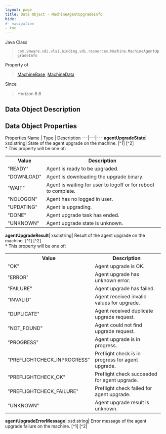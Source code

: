 ```yaml
---
layout: page
title: Data Object - MachineAgentUpgradeInfo
hide:
#- navigation
- toc
---
```






Java Class
> `com.vmware.vdi.vlsi.binding.vdi.resources.Machine.MachineAgentUpgradeInfo`

Property of
> [MachineBase](vdi.resources.Machine.MachineBase.md#field_detail), [MachineData](vdi.resources.Machine.MachineData.md#field_detail)

Since
> Horizon 8.8


## Data Object Description

## Data Object Properties
Properties
Name |  Type |  Description
---|---|---
**agentUpgradeState**|  xsd:string|  State of the agent upgrade on the machine. [^1] [^2] <br>* This property will be one of:<br><table><tr><th>Value</th><th>Description</th></tr><tr><td>"READY"</td><td>Agent is ready to be upgraded.</td></tr><tr><td>"DOWNLOAD"</td><td>Agent is downloading the upgrade binary.</td></tr><tr><td>"WAIT"</td><td>Agent is waiting for user to logoff or for reboot to complete.</td></tr><tr><td>"NOLOGON"</td><td>Agent has no logged in user.</td></tr><tr><td>"UPDATING"</td><td>Agent is upgrading.</td></tr><tr><td>"DONE"</td><td>Agent upgrade task has ended.</td></tr><tr><td>"UNKNOWN"</td><td>Agent upgrade state is unknown.</td></tr></table>
**agentUpgradeResult**|  xsd:string|  Result of the agent upgrade on the machine. [^1] [^2] <br>* This property will be one of:<br><table><tr><th>Value</th><th>Description</th></tr><tr><td>"OK"</td><td>Agent upgrade is OK.</td></tr><tr><td>"ERROR"</td><td>Agent upgrade has unknown error.</td></tr><tr><td>"FAILURE"</td><td>Agent upgrade has failed.</td></tr><tr><td>"INVALID"</td><td>Agent received invalid values for upgrade.</td></tr><tr><td>"DUPLICATE"</td><td>Agent received duplicate upgrade request.</td></tr><tr><td>"NOT_FOUND"</td><td>Agent could not find upgrade request.</td></tr><tr><td>"PROGRESS"</td><td>Agent upgrade is in progress.</td></tr><tr><td>"PREFLIGHTCHECK_INPROGRESS"</td><td>Preflight check is in progress for agent upgrade.</td></tr><tr><td>"PREFLIGHTCHECK_OK"</td><td>Preflight check succeeded for agent upgrade.</td></tr><tr><td>"PREFLIGHTCHECK_FAILURE"</td><td>Preflight check failed for agent upgrade.</td></tr><tr><td>"UNKNOWN"</td><td>Agent upgrade result is unknown.</td></tr></table>
**agentUpgradeErrorMessage**|  xsd:string|  Error message of the agent upgrade failure on the machine. [^1] [^2]


 
